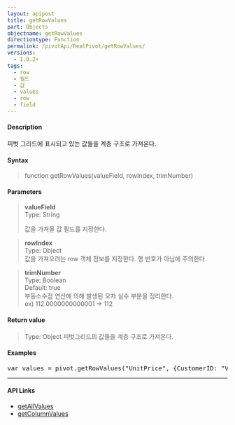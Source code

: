 ```yaml
---
layout: apipost
title: getRowValues
part: Objects
objectname: getRowValues
directiontype: Function
permalink: /pivotApi/RealPivot/getRowValues/
versions:
  - 1.0.2+
tags:
  - row
  - 필드
  - 값
  - values
  - row
  - field
---
```



#### Description

 피벗 그리드에 표시되고 있는 값들을 계층 구조로 가져온다.        

#### Syntax

> function getRowValues(valueField, rowIndex, trimNumber)   

#### Parameters

> **valueField**   
> Type: String 
>    
> 값을 가져올 값 필드를 지정한다.  

> **rowIndex**   
> Type: Object     
> 값을 가져오려는 row 객체 정보를 지정한다. 행 번호가 아님에 주의한다.   

> **trimNumber**   
> Type: Boolean    
> Default: true   
> 부동소수점 연산에 의해 발생된 오차 실수 부분을 정리한다.   
> ex) 112.0000000000001 -> 112   


#### Return value

> Type: Object
> 피벗그리드의 값들을 계층 구조로 가져온다.       

#### Examples 

<pre class="prettyprint">
var values = pivot.getRowValues("UnitPrice", {CustomerID: "VINET", OrderID: "10248"}); 
</pre>

---

#### API Links


* [getAllValues](/pivotApi/RealPivot/getAllValues/)   
* [getColumnValues](/pivotApi/RealPivot/getColumnValues/)    


